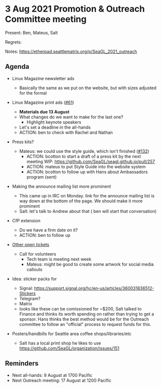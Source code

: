 # 3 Aug 2021 Promotion & Outreach Committee meeting 

Present: Ben, Mateus, Salt

Regrets: 

Notes: https://etherpad.seattlematrix.org/p/SeaGL_2021_outreach 

## Agenda 

* Linux Magazine newsletter ads
    * Basically the same as we put on the website, but with sizes adjusted for the formal
* Linux Magazine print ads ([#61](https://github.com/SeaGL/organization/issues/61)) 
   * **Materials due 13 August**
    * What changes do we want to make for the last one?
        - Highlight keynote speakers
    - Let's set a deadline in the all-hands
    - ACTION: ben to check with Rachel and Nathan

* Press kits? 
    * Mateus: we could use the style guide, which isn't finished ([#132](https://github.com/SeaGL/organization/issues/132)) 
        * ACTION: bcotton to start a draft of a press kit by the next meeting
            WIP: https://github.com/SeaGL/seagl.github.io/pull/257
        * ACTION: mateus to put Style Guide into the website system
        * ACTION: bcotton to follow up with Hans about Ambassadors program (sent)

* Making the announce mailing list more prominent
    * This came up in IRC on Monday. link for the announce mailing list is way down at the bottom of the page. We should make it more prominent
    * Salt: let's talk to Andrew about that ( ben will start that conversation)


* CfP extension
    * Do we have a firm date on it?
    * ACTION: ben to follow up

* [Other open tickets](https://github.com/SeaGL/organization/issues?q=is%3Aissue+is%3Aopen+label%3AOutreach) 
    * Call for volunteers
        * Tech team is meeting next week
         * Mateus: might be good to create some artwork for social media callouts
* Idea: sticker packs for 
    * Signal: https://support.signal.org/hc/en-us/articles/360031836512-Stickers 
    * Telegram? 
    * Matrix 
    * looks like these can be comissioned for ~$200, Salt talked to Finance and thinks its worth spending on rather than trying to get a sponsor. Hans thinks the best method would be for the Outreach committee to follow an "official" process to request funds for this.
    
* Posters/handbills for Seattle area coffee shops/libraries/etc
    - Salt has a local print shop he likes to use
    https://github.com/SeaGL/organization/issues/151


## Reminders 

* Next all-hands: 9 August at 1700 Pacific 
* Next Outreach meeting: 17 August at 1200 Pacific
